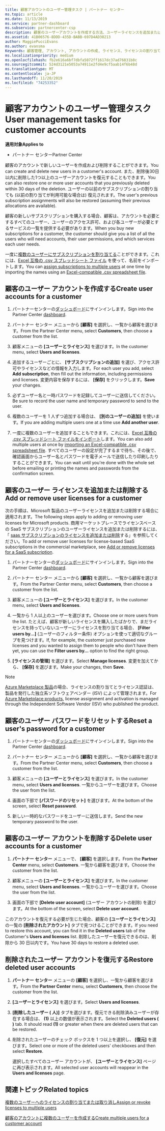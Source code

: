 ```yaml
---
title: 顧客アカウントのユーザー管理タスク | パートナー センター
ms.topic: article
ms.date: 11/13/2019
ms.service: partner-dashboard
ms.subservice: partnercenter-csp
description: 顧客のユーザーアカウントを作成する方法、ユーザーライセンスを追加または削除する方法、ユーザーのパスワードをリセットする方法、ユーザーアカウントを削除する方法、または復元する方法について説明します。
ms.assetid: 41B06576-8DDD-435D-BABB-697D4AD30213
author: MaggiePucciEvans
ms.author: evansma
Keywords: 顧客管理, アカウント, アカウントの作成, ライセンス、ライセンスの割り当て, ユーザー管理, パスワード, パスワードのリセット, パスワードの変更
ms.localizationpriority: medium
ms.openlocfilehash: fb2e616a6bf7dbfa5072ff1617dc37ad76831b8c
ms.sourcegitcommit: 524d3121e5053a74911e2fd4e9cf5aab14f6b48d
ms.translationtype: MT
ms.contentlocale: ja-JP
ms.lasthandoff: 11/20/2019
ms.locfileid: "74253352"
---
```

# <a name="user-management-tasks-for-customer-accounts"></a><span data-ttu-id="655f3-104">顧客アカウントのユーザー管理タスク</span><span class="sxs-lookup"><span data-stu-id="655f3-104">User management tasks for customer accounts</span></span>

<span data-ttu-id="655f3-105">**適用対象**</span><span class="sxs-lookup"><span data-stu-id="655f3-105">**Applies to**</span></span>

- <span data-ttu-id="655f3-106">パートナー センター</span><span class="sxs-lookup"><span data-stu-id="655f3-106">Partner Center</span></span>

<span data-ttu-id="655f3-107">顧客のアカウントで新しいユーザーを作成および削除することができます。</span><span class="sxs-lookup"><span data-stu-id="655f3-107">You can create and delete new users in a customer's account.</span></span> <span data-ttu-id="655f3-108">また、削除後30日以内に削除した1つ以上のユーザーアカウントを復元することもできます。</span><span class="sxs-lookup"><span data-stu-id="655f3-108">You can also restore one or more user accounts that you previously deleted within 30 days of the deletion.</span></span> <span data-ttu-id="655f3-109">ユーザーの以前のサブスクリプションの割り当ても (以前の割り当てが利用可能な場合は) 復元されます。</span><span class="sxs-lookup"><span data-stu-id="655f3-109">The user's previous subscription assignments will also be restored (assuming their previous allocations are available).</span></span>

<span data-ttu-id="655f3-110">顧客の新しいサブスクリプションを購入する場合、顧客は、アカウントを必要とするすべてのユーザー、ユーザーのアクセス許可、および各ユーザーが必要とするサービスの一覧を提供する必要があります。</span><span class="sxs-lookup"><span data-stu-id="655f3-110">When you buy new subscriptions for a customer, the customer should give you a list of all the users who will need accounts, their user permissions, and which services each user needs.</span></span>  

<span data-ttu-id="655f3-111">一度に[複数のユーザーにサブスクリプションを割り当てる](bulk-license-provisioning-for-multiple-users.md)ことができます。これには、[Excel 互換の .csv スプレッドシート ファイル](adding-multiple-users-to-a-customer-account.md) を使って、名前をインポートします。</span><span class="sxs-lookup"><span data-stu-id="655f3-111">You can [assign subscriptions to multiple users](bulk-license-provisioning-for-multiple-users.md) at one time by importing the names using an [Excel-compatible .csv spreadsheet file](adding-multiple-users-to-a-customer-account.md).</span></span>

<a href="" id="createuseraccounts"></a>

## <a name="create-user-accounts-for-a-customer"></a><span data-ttu-id="655f3-112">顧客のユーザー アカウントを作成する</span><span class="sxs-lookup"><span data-stu-id="655f3-112">Create user accounts for a customer</span></span>

1. <span data-ttu-id="655f3-113">パートナーセンターの[ダッシュボード](https://partner.microsoft.com/dashboard)にサインインします。</span><span class="sxs-lookup"><span data-stu-id="655f3-113">Sign into the Partner Center [dashboard](https://partner.microsoft.com/dashboard).</span></span>

2. <span data-ttu-id="655f3-114">パートナー センター メニューから **[顧客]** を選択し、一覧から顧客を選びます。</span><span class="sxs-lookup"><span data-stu-id="655f3-114">From the Partner Center menu, select **Customers**, then choose a customer from the list.</span></span>

3. <span data-ttu-id="655f3-115">顧客メニューの **[ユーザーとライセンス]** を選びます。</span><span class="sxs-lookup"><span data-stu-id="655f3-115">In the customer menu, select **Users and licenses**.</span></span>

4. <span data-ttu-id="655f3-116">追加するユーザーごとに、 **[サブスクリプションの追加]** を選び、アクセス許可やライセンスなどの情報を入力します。</span><span class="sxs-lookup"><span data-stu-id="655f3-116">For each user you add, select **Add subscription**, then fill out the information, including permissions and licenses.</span></span> <span data-ttu-id="655f3-117">変更内容を保存するには、 **[保存]** をクリックします。</span><span class="sxs-lookup"><span data-stu-id="655f3-117">**Save** your changes.</span></span>

5. <span data-ttu-id="655f3-118">必ずユーザー名と一時パスワードを記録してユーザーに送信してください。</span><span class="sxs-lookup"><span data-stu-id="655f3-118">Be sure to record the user name and temporary password to send to the user.</span></span>

6. <span data-ttu-id="655f3-119">複数のユーザーを 1 人ずつ追加する場合は、 **[別のユーザーの追加]** を使います。</span><span class="sxs-lookup"><span data-stu-id="655f3-119">If you are adding multiple users one at a time use **Add another user**.</span></span>

7. <span data-ttu-id="655f3-120">一度に複数のユーザーを追加することもできます。これには、[Excel 互換の .csv スプレッドシート ファイルをインポート](adding-multiple-users-to-a-customer-account.md)します。</span><span class="sxs-lookup"><span data-stu-id="655f3-120">You can also add multiple users at once by [importing an Excel-compatible .csv spreadsheet file](adding-multiple-users-to-a-customer-account.md).</span></span> <span data-ttu-id="655f3-121">すべてのユーザーの設定が完了するまで待ち、その後で、確認画面からユーザー名とパスワードを電子メールで送信したり印刷したりすることができます。</span><span class="sxs-lookup"><span data-stu-id="655f3-121">You can wait until you're done with the whole set before emailing or printing the names and passwords from the confirmation screen.</span></span>

<a href="" id="userlicensing"></a>

## <a name="add-or-remove-user-licenses-for-a-customer"></a><span data-ttu-id="655f3-122">顧客のユーザー ライセンスを追加または削除する</span><span class="sxs-lookup"><span data-stu-id="655f3-122">Add or remove user licenses for a customer</span></span>

<span data-ttu-id="655f3-123">次の手順は、Microsoft 製品のユーザーライセンスを追加または削除する場合に適用されます。</span><span class="sxs-lookup"><span data-stu-id="655f3-123">The following steps apply to adding or removing user licenses for Microsoft products.</span></span> <span data-ttu-id="655f3-124">商用マーケットプレースでライセンスベースの SaaS サブスクリプションのユーザーライセンスを追加または削除するには、「 [saas サブスクリプションのライセンスを追加または削除](csp-commercial-marketplace-manage.md#add-or-remove-licenses-for-a-saas-subscription)する」を参照してください。</span><span class="sxs-lookup"><span data-stu-id="655f3-124">To add or remove user licenses for license-based SaaS subscriptions in the commercial marketplace, see [Add or remove licenses for a SaaS subscription](csp-commercial-marketplace-manage.md#add-or-remove-licenses-for-a-saas-subscription).</span></span>

1. <span data-ttu-id="655f3-125">パートナーセンターの[ダッシュボード](https://partner.microsoft.com/dashboard)にサインインします。</span><span class="sxs-lookup"><span data-stu-id="655f3-125">Sign into the Partner Center [dashboard](https://partner.microsoft.com/dashboard).</span></span>

2. <span data-ttu-id="655f3-126">パートナー センター メニューから **[顧客]** を選択し、一覧から顧客を選びます。</span><span class="sxs-lookup"><span data-stu-id="655f3-126">From the Partner Center menu, select **Customers**, then choose a customer from the list.</span></span>

3. <span data-ttu-id="655f3-127">顧客メニューの **[ユーザーとライセンス]** を選びます。</span><span class="sxs-lookup"><span data-stu-id="655f3-127">In the customer menu, select **Users and licenses**.</span></span>

4. <span data-ttu-id="655f3-128">一覧から 1 人以上のユーザーを選びます。</span><span class="sxs-lookup"><span data-stu-id="655f3-128">Choose one or more users from the list.</span></span> <span data-ttu-id="655f3-129">たとえば、顧客が新しいライセンスを購入したばかりで、まだライセンスを持っていないユーザーにライセンスを割り当てる場合、 **[Filter users by...]** (ユーザーのフィルター条件) オプションを使って適切なグループを見つけます。</span><span class="sxs-lookup"><span data-stu-id="655f3-129">If, for example, the customer just purchased new licenses and you wanted to assign them to people who don't have them yet, you can use the **Filter users by...** option to find the right group.</span></span>

5. <span data-ttu-id="655f3-130">**[ライセンスの管理]** を選びます。</span><span class="sxs-lookup"><span data-stu-id="655f3-130">Select **Manage licenses**.</span></span> <span data-ttu-id="655f3-131">変更を加えてから、 **[保存]** を選びます。</span><span class="sxs-lookup"><span data-stu-id="655f3-131">Make your changes, then **Save**.</span></span>

> [!NOTE]
> <span data-ttu-id="655f3-132">[Azure Marketplace 製品](csp-commercial-marketplace-manage.md#assign-licenses-and-activate-a-subscription-on-behalf-of-a-customer)の場合、ライセンスの割り当てとライセンス認証は、製品を発行した独立系ソフトウェアベンダー (ISV) によって管理されます。</span><span class="sxs-lookup"><span data-stu-id="655f3-132">For [Azure Marketplace products](csp-commercial-marketplace-manage.md#assign-licenses-and-activate-a-subscription-on-behalf-of-a-customer), license assignment and activation is managed through the Independent Software Vendor (ISV) who published the product.</span></span>

<a href="" id="resetpassword"></a>

## <a name="reset-a-users-password-for-a-customer"></a><span data-ttu-id="655f3-133">顧客のユーザー パスワードをリセットする</span><span class="sxs-lookup"><span data-stu-id="655f3-133">Reset a user's password for a customer</span></span>

1. <span data-ttu-id="655f3-134">パートナーセンターの[ダッシュボード](https://partner.microsoft.com/dashboard)にサインインします。</span><span class="sxs-lookup"><span data-stu-id="655f3-134">Sign into the Partner Center [dashboard](https://partner.microsoft.com/dashboard).</span></span>

2. <span data-ttu-id="655f3-135">パートナー センター メニューから **[顧客]** を選択し、一覧から顧客を選びます。</span><span class="sxs-lookup"><span data-stu-id="655f3-135">From the Partner Center menu, select **Customers**, then choose a customer from the list.</span></span>

3.  <span data-ttu-id="655f3-136">顧客メニューの **[ユーザーとライセンス]** を選びます。</span><span class="sxs-lookup"><span data-stu-id="655f3-136">In the customer menu, select **Users and licenses**.</span></span> <span data-ttu-id="655f3-137">一覧からユーザーを選びます。</span><span class="sxs-lookup"><span data-stu-id="655f3-137">Choose the user from the list.</span></span>

4.  <span data-ttu-id="655f3-138">画面の下部で **[パスワードのリセット]** を選びます。</span><span class="sxs-lookup"><span data-stu-id="655f3-138">At the bottom of the screen, select **Reset password**.</span></span> 

5.  <span data-ttu-id="655f3-139">新しい一時的なパスワードをユーザーに送信します。</span><span class="sxs-lookup"><span data-stu-id="655f3-139">Send the new temporary password to the user.</span></span>

<a href="" id="deleteuseraccounts"></a>

## <a name="delete-user-accounts-for-a-customer"></a><span data-ttu-id="655f3-140">顧客のユーザー アカウントを削除する</span><span class="sxs-lookup"><span data-stu-id="655f3-140">Delete user accounts for a customer</span></span>

1.  <span data-ttu-id="655f3-141">**パートナー センター** メニューで、 **[顧客]** を選択します。</span><span class="sxs-lookup"><span data-stu-id="655f3-141">From the **Partner Center** menu, select **Customers**.</span></span> <span data-ttu-id="655f3-142">一覧から顧客を選びます。</span><span class="sxs-lookup"><span data-stu-id="655f3-142">Choose the customer from the list.</span></span>

2.  <span data-ttu-id="655f3-143">顧客メニューの **[ユーザーとライセンス]** を選びます。</span><span class="sxs-lookup"><span data-stu-id="655f3-143">In the customer menu, select **Users and licenses**.</span></span> <span data-ttu-id="655f3-144">一覧からユーザーを選びます。</span><span class="sxs-lookup"><span data-stu-id="655f3-144">Choose the user from the list.</span></span>

3.  <span data-ttu-id="655f3-145">画面の下部で **[Delete user account]** (ユーザー アカウントの削除) を選びます。</span><span class="sxs-lookup"><span data-stu-id="655f3-145">At the bottom of the screen, select **Delete user account**.</span></span>

<span data-ttu-id="655f3-146">このアカウントを復元する必要が生じた場合、顧客の **[ユーザーとライセンス]** の一覧の **[削除されたアカウント]** タブで見つけることができます。</span><span class="sxs-lookup"><span data-stu-id="655f3-146">If you need to restore this account, you can find it in the **Deleted users** tab of the Customer's **Users and licenses** list.</span></span> <span data-ttu-id="655f3-147">削除したユーザーを復元できるのは、削除から 30 日以内です。</span><span class="sxs-lookup"><span data-stu-id="655f3-147">You have 30 days to restore a deleted user.</span></span>

<a href="" id="restoreuseraccounts"></a>

## <a name="restore-deleted-user-accounts"></a><span data-ttu-id="655f3-148">削除されたユーザー アカウントを復元する</span><span class="sxs-lookup"><span data-stu-id="655f3-148">Restore deleted user accounts</span></span>

1.  <span data-ttu-id="655f3-149">**パートナー センター** メニューの **[顧客]** を選択し、一覧から顧客を選びます。</span><span class="sxs-lookup"><span data-stu-id="655f3-149">From the **Partner Center** menu, select **Customers**, then choose the customer from the list.</span></span>

2.  <span data-ttu-id="655f3-150">**[ユーザーとライセンス]** を選びます。</span><span class="sxs-lookup"><span data-stu-id="655f3-150">Select **Users and licenses**.</span></span>

3.  <span data-ttu-id="655f3-151">**[削除したユーザー ( 人)]** タブを選びます。復元できる削除済みユーザーが存在する場合は、 **(1)** 以上の数値が表示されます。</span><span class="sxs-lookup"><span data-stu-id="655f3-151">Select the **Deleted users ( )** tab. It should read **(1)** or greater when there are deleted users that can be restored.</span></span>

4.  <span data-ttu-id="655f3-152">削除されたユーザーのチェック ボックスを 1 つ以上を選択し、 **[復元]** を選びます。</span><span class="sxs-lookup"><span data-stu-id="655f3-152">Select one or more of the deleted users' checkboxes and then select **Restore**.</span></span>

    <span data-ttu-id="655f3-153">選択したすべてのユーザー アカウントが、 **[ユーザーとライセンス]** ページに再び表示されます。</span><span class="sxs-lookup"><span data-stu-id="655f3-153">All selected user accounts will reappear in the **Users and licenses** page.</span></span>

## <a name="related-topics"></a><span data-ttu-id="655f3-154">関連トピック</span><span class="sxs-lookup"><span data-stu-id="655f3-154">Related topics</span></span>


[<span data-ttu-id="655f3-155">複数のユーザーへのライセンスの割り当てまたは取り消し</span><span class="sxs-lookup"><span data-stu-id="655f3-155">Assign or revoke licenses to multiple users</span></span>](bulk-license-provisioning-for-multiple-users.md)

[<span data-ttu-id="655f3-156">顧客のアカウントに複数のユーザーを作成する</span><span class="sxs-lookup"><span data-stu-id="655f3-156">Create multiple users for a customer account</span></span>](adding-multiple-users-to-a-customer-account.md)